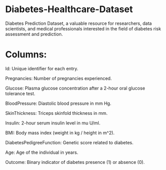 # Diabetes-Healthcare-Dataset
Diabetes Prediction Dataset, a valuable resource for researchers, data scientists, and medical professionals interested in the field of diabetes risk assessment and prediction.	
# Columns:
Id: Unique identifier for each entry.

Pregnancies: Number of pregnancies experienced.

Glucose: Plasma glucose concentration after a 2-hour oral glucose tolerance test.

BloodPressure: Diastolic blood pressure in mm Hg.

SkinThickness: Triceps skinfold thickness in mm.

Insulin: 2-hour serum insulin level in mu U/ml.

BMI: Body mass index (weight in kg / height in m^2).

DiabetesPedigreeFunction: Genetic score related to diabetes.

Age: Age of the individual in years.

Outcome: Binary indicator of diabetes presence (1) or absence (0).


